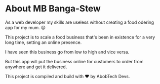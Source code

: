 # About MB Banga-Stew

As a web developer my skills are useless without creating a food odering app for my mum. :heart_eyes:

This project is to scale a food business that's been in existence for a very long time, setting an online presence.

I have seen this business go from low to high and vice versa.

But this app will put the business online for customers to order from anywhere and get it delivered.

This project is compiled and build with :heart: by AbobTech Devs.
